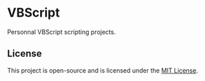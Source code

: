# VBScript

Personnal VBScript scripting projects.

## License

This project is open-source and is licensed under the [MIT License](https://github.com/ojullien/vbscript/blob/master/LICENSE).